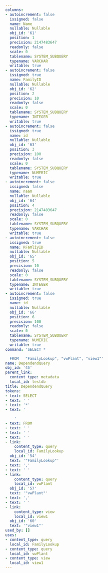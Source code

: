 ```yaml
---
columns:
- autoincrement: false
  issigned: false
  name: Name
  nullable: Nullable
  obj_id: '61'
  position: 1
  precision: 2147483647
  readonly: false
  scale: 0
  tablename: SYSTEM_SUBQUERY
  typename: VARCHAR
  writable: true
- autoincrement: false
  issigned: true
  name: FamilyID
  nullable: Nullable
  obj_id: '62'
  position: 2
  precision: 10
  readonly: false
  scale: 0
  tablename: SYSTEM_SUBQUERY
  typename: INTEGER
  writable: true
- autoincrement: false
  issigned: true
  name: id
  nullable: Nullable
  obj_id: '63'
  position: 3
  precision: 100
  readonly: false
  scale: 0
  tablename: SYSTEM_SUBQUERY
  typename: NUMERIC
  writable: true
- autoincrement: false
  issigned: false
  name: naam
  nullable: Nullable
  obj_id: '64'
  position: 4
  precision: 2147483647
  readonly: false
  scale: 0
  tablename: SYSTEM_SUBQUERY
  typename: VARCHAR
  writable: true
- autoincrement: false
  issigned: true
  name: RFamliyID
  nullable: Nullable
  obj_id: '65'
  position: 5
  precision: 10
  readonly: false
  scale: 0
  tablename: SYSTEM_SUBQUERY
  typename: INTEGER
  writable: true
- autoincrement: false
  issigned: true
  name: id
  nullable: Nullable
  obj_id: '66'
  position: 6
  precision: 100
  readonly: false
  scale: 0
  tablename: SYSTEM_SUBQUERY
  typename: NUMERIC
  writable: true
command: 'SELECT *

  FROM   "FamilyLookup", "vwPlant", "view1"'
name: DependendQuery
obj_id: '45'
parent_link:
  content_type: metadata
  local_id: testdb
title: DependendQuery
tokens:
- text: SELECT
- text: ' '
- text: '*'
- text: '

    '
- text: FROM
- text: ' '
- text: ' '
- text: ' '
- link:
    content_type: query
    local_id: FamilyLookup
  obj_id: '54'
  text: '"FamilyLookup"'
- text: ','
- text: ' '
- link:
    content_type: query
    local_id: vwPlant
  obj_id: '57'
  text: '"vwPlant"'
- text: ','
- text: ' '
- link:
    content_type: view
    local_id: view1
  obj_id: '60'
  text: '"view1"'
used_by: []
uses:
- content_type: query
  local_id: FamilyLookup
- content_type: query
  local_id: vwPlant
- content_type: view
  local_id: view1
---
```

